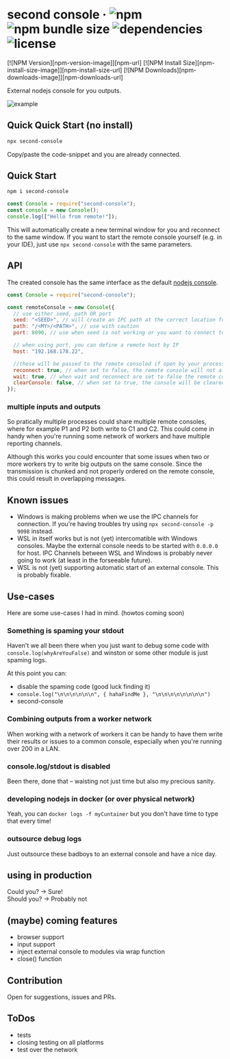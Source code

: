 # second console &middot; ![npm](https://img.shields.io/npm/v/second-console) ![npm bundle size](https://img.shields.io/bundlephobia/min/second-console) ![dependencies](https://img.shields.io/badge/dependencies-none!-red) ![license](https://img.shields.io/npm/l/second-console)

[![NPM Version][npm-version-image]][npm-url]
[![NPM Install Size][npm-install-size-image]][npm-install-size-url]
[![NPM Downloads][npm-downloads-image]][npm-downloads-url]

<!-- ![jsDelivr hits (npm)](https://img.shields.io/jsdelivr/npm/hd/second-console) -->

External nodejs console for you outputs.

![example](https://user-images.githubusercontent.com/44928856/174538853-8af9d728-0f21-4b9f-af1a-a5ce9a5875d0.png)

## Quick Quick Start (no install)

```sh
npx second-console
```

Copy/paste the code-snippet and you are already connected.

## Quick Start

```sh
npm i second-console
```

```js
const Console = require("second-console");
const console = new Console();
console.log(["Hello from remote!"]);
```

This will automatically create a new terminal window for you and reconnect to the same window.
If you want to start the remote console yourself (e.g. in your IDE), just use `npx second-console` with the same parameters.

## API

The created console has the same interface as the default [nodejs console](https://nodejs.org/dist/latest/docs/api/console.html).

```js
const Console = require("second-console");

const remoteConsole = new Console({
  // use either seed, path OR port
  seed: "<SEED>", // will create an IPC path at the correct location for you – recommended
  path: "/<MY>/<PATH>", // use with caution
  port: 8090, // use when seed is not working or you want to connect to a remote host

  // when using port, you can define a remote host by IP
  host: "192.168.178.22",

  //these will be passed to the remote consoled if open by your process
  reconnect: true, // when set to false, the remote console will not allow reconnections
  wait: true, // when wait and reconnect are set to false the remote console will terminate with you process
  clearConsole: false, // when set to true, the console will be cleared after every reconnect
});
```

### multiple inputs and outputs

So pratically multiple processes could share multiple remote consoles, where for example P1 and P2 both write to C1 and C2.
This could come in handy when you're running some network of workers and have multiple reporting channels.

Although this works you could encounter that some issues when two or more workers try to write big outputs on the same console.
Since the transmission is chunked and not properly ordered on the remote console, this could result in overlapping messages.

## Known issues

- Windows is making problems when we use the IPC channels for connection. If you're having troubles try using `npx second-console -p 9098` instead.
- WSL in itself works but is not (yet) intercomatible with Windows consoles. Maybe the external console needs to be started with `0.0.0.0` for host.
  IPC Channels between WSL and Windows is probably never going to work (at least in the forseeable future).
- WSL is not (yet) supporting automatic start of an external console. This is probably fixable.

## Use-cases

Here are some use-cases I had in mind. (howtos coming soon)

### Something is spaming your stdout

Haven't we all been there when you just want to debug some code with `console.log(whyAreYouFalse)` and winston or some other module is just spaming logs.

At this point you can:

- disable the spaming code (good luck finding it)
- `console.log("\n\n\n\n\n\n", { hahaFindMe }, "\n\n\n\n\n\n\n\n")`
- second-console

### Combining outputs from a worker network

When working with a network of workers it can be handy to have them write their results or issues to a common console, especially when you're running over 200 in a LAN.

### console.log/stdout is disabled

Been there, done that – waisting not just time but also my precious sanity.

### developing nodejs in docker (or over physical network)

Yeah, you can `docker logs -f myCuntainer` but you don't have time to type that every time!

### outsource debug logs

Just outsource these badboys to an external console and have a nice day.

## using in production

Could you? -> Sure! <br>
Should you? -> Probably not

## (maybe) coming features

- browser support
- input support
- inject external console to modules via wrap function
- close() function

## Contribution

Open for suggestions, issues and PRs.

## ToDos

- tests
- closing testing on all platforms
- test over the network
